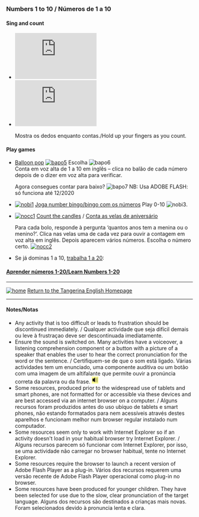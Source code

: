 ### Numbers 1 to 10  / Números de 1 a 10

#### Sing and count

* <iframe width="220" height="124" src="https://www.youtube.com/embed/diMJIlv-4N0" frameborder="0" allow="accelerometer; autoplay; clipboard-write; encrypted-media; gyroscope; picture-in-picture" allowfullscreen></iframe>  

* <iframe width="220" height="124" src="https://www.youtube.com/embed/KZPBpDdePO0" frameborder="0" allow="accelerometer; autoplay; clipboard-write; encrypted-media; gyroscope; picture-in-picture" allowfullscreen></iframe>  

   Mostra os dedos enquanto contas./Hold up your fingers as you count.
   
#### Play games

* [Balloon pop](http://www.sheppardsoftware.com/mathgames/earlymath/BalloonCount10.htm)  [![bapo5](https://1blockatatime.github.io/English/images/bapo5.PNG)](http://www.sheppardsoftware.com/mathgames/earlymath/BalloonCount10.htm) Escolha ![bapo6](https://1blockatatime.github.io/English/images/bapo6.PNG)  
  Conta em voz alta de 1 a 10 em inglês – clica no balão de cada número depois de o dizer em voz alta para verificar.  
  
  Agora consegues contar para baixo? ![bapo7](https://1blockatatime.github.io/English/images/bapo7.PNG) NB: Usa ADOBE FLASH: só funciona até 12/2020  

* [![nobi1](https://1blockatatime.github.io/English/images/nobi1.PNG)](http://www.abcya.com/number_bingo.htm) [Joga number bingo/bingo com os números](http://www.abcya.com/number_bingo.htm)
   Play 0-10  ![nobi3](https://1blockatatime.github.io/English/images/nobi3.PNG).

* [![nocc1](https://1blockatatime.github.io/English/images/nocc1.PNG)](http://www.abcya.com/kindergarten_counting.htm) [Count the candles](http://www.abcya.com/kindergarten_counting.htm) / [Conta as velas de aniversário](http://www.abcya.com/kindergarten_counting.htm)  

   Para cada bolo, responde à pergunta ‘quantos anos tem a menina ou o menino?’. Clica nas velas uma de cada vez para ouvir a contagem em voz alta em inglês. Depois aparecem vários números. Escolha o número certo. [![nocc2](https://1blockatatime.github.io/English/images/nocc2.PNG)](http://www.abcya.com/kindergarten_counting.htm)  

* Se já dominas 1 a 10, [trabalha 1 a 20](https://tangerina-pt.github.io/English/Number_B_II):  
#### [Aprender números 1-20/Learn Numbers 1-20](https://tangerina-pt.github.io/English/Number_B_II)  

***
[![home](https://1blockatatime.github.io/English/images/home.PNG)](https://tangerina-pt.github.io/English) [Return to the Tangerina English Homepage](https://tangerina-pt.github.io/English)

***

#### Notes/Notas
* Any activity that is too difficult or leads to frustration should be discontinued immediately. / Qualquer actividade que seja difícil demais ou leve à frustraçao deve ser descontinuada imediatamente.
* Ensure the sound is switched on. Many activities have a voiceover, a listening comprehension component or a button with a picture of a speaker that enables the user to hear the correct pronunciation for the word or the sentence. / Certifiquem-se de que o som está ligado. Várias actividades tem um enunciado, uma componente auditiva ou um botão com uma imagem de um altifalante que permite ouvir a pronúncia correta da palavra ou da frase. ![spkr2](/images/spkr2.PNG)
* Some resources, produced prior to the widespread use of tablets and smart phones, are not formatted for or accessible via these devices and are best accessed via an internet browser on a computer. / Alguns recursos foram produzidos antes do uso ubíquo de tablets e smart phones, não estando formatados para nem acessíveis através destes aparelhos e funcionam melhor num browser regular instalado num computador.
* Some resources seem only to work with Internet Explorer so if an activity doesn't load in your habitual browser try Internet Explorer. / Alguns recursos parecem só funcionar com Internet Explorer, por isso, se uma actividade não carregar no browser habitual, tente no Internet Explorer.
* Some resources require the browser to launch a recent version of Adobe Flash Player as a plug-in. Vários dos recursos requerem uma versão recente de Adobe Flash Player operacional como plug-in no browser.
* Some resources have been produced for younger children. They have been selected for use due to the slow, clear pronunciation of the target language. Alguns dos recursos são destinados a crianças mais novas. Foram selecionados devido à pronuncia lenta e clara.

